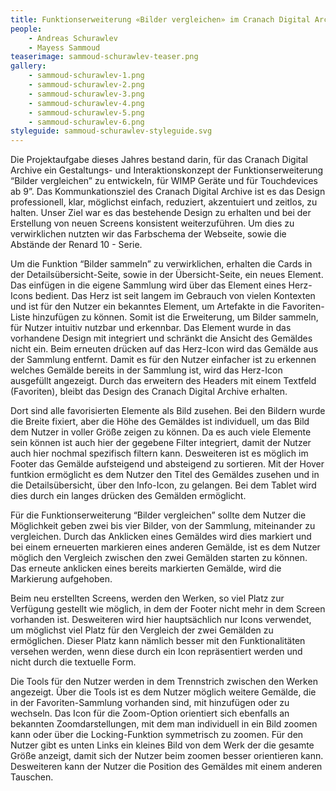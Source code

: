 ```yaml
---
title: Funktionserweiterung «Bilder vergleichen» im Cranach Digital Archive
people:
    - Andreas Schurawlev
    - Mayess Sammoud
teaserimage: sammoud-schurawlev-teaser.png
gallery:
    - sammoud-schurawlev-1.png
    - sammoud-schurawlev-2.png
    - sammoud-schurawlev-3.png
    - sammoud-schurawlev-4.png
    - sammoud-schurawlev-5.png
    - sammoud-schurawlev-6.png
styleguide: sammoud-schurawlev-styleguide.svg
---
```


Die Projektaufgabe dieses Jahres bestand darin, für das Cranach Digital Archive ein Gestaltungs- und Interaktionskonzept der Funktionserweiterung “Bilder vergleichen” zu entwickeln, für WIMP Geräte und für Touchdevices ab 9”. Das Kommunkationsziel des Cranach Digital Archive ist es das Design professionell, klar, möglichst einfach, reduziert, akzentuiert und zeitlos, zu halten. Unser Ziel war es das bestehende Design zu erhalten und bei der Erstellung von neuen Screens konsistent weiterzuführen. Um dies zu verwirklichen nutzten wir das Farbschema der Webseite, sowie die Abstände der Renard 10 - Serie.

Um die Funktion “Bilder sammeln” zu verwirklichen, erhalten die Cards in der Detailsübersicht-Seite, sowie in der Übersicht-Seite, ein neues Element. Das einfügen in die eigene Sammlung wird über das Element eines Herz-Icons bedient. Das Herz ist seit langem im Gebrauch von vielen Kontexten und ist für den Nutzer ein bekanntes Element, um Artefakte in die Favoriten-Liste hinzufügen zu können. Somit ist die Erweiterung, um Bilder sammeln, für Nutzer intuitiv nutzbar und erkennbar. Das Element wurde in das vorhandene Design mit integriert und schränkt die Ansicht des Gemäldes nicht ein. Beim erneuten drücken auf das Herz-Icon wird das Gemälde aus der Sammlung entfernt. Damit es für den Nutzer einfacher ist zu erkennen welches Gemälde bereits in der Sammlung ist, wird das Herz-Icon ausgefüllt angezeigt. Durch das erweitern des Headers mit einem Textfeld (Favoriten), bleibt das Design des Cranach Digital Archive erhalten.

Dort sind alle favorisierten Elemente als Bild zusehen. Bei den Bildern wurde die Breite fixiert, aber die Höhe des Gemäldes ist individuell, um das Bild dem Nutzer in voller Größe zeigen zu können. Da es auch viele Elemente sein können ist auch hier der gegebene Filter integriert, damit der Nutzer auch hier nochmal spezifisch filtern kann. Desweiteren ist es möglich im Footer das Gemälde aufsteigend und absteigend zu sortieren. Mit der Hover funtkion ermöglicht es dem Nutzer den Titel des Gemäldes zusehen und in die Detailsübersicht, über den Info-Icon, zu gelangen. Bei dem Tablet wird dies durch ein langes drücken des Gemälden ermöglicht.

Für die Funktionserweiterung “Bilder vergleichen” sollte dem Nutzer die Möglichkeit geben zwei bis vier Bilder, von der Sammlung, miteinander zu vergleichen.
Durch das Anklicken eines Gemäldes wird dies markiert und bei einem erneuerten markieren eines anderen Gemälde, ist es dem Nutzer möglich den Vergleich zwischen den zwei Gemälden starten zu können. Das erneute anklicken eines bereits markierten Gemälde, wird die Markierung aufgehoben.

Beim neu erstellten Screens, werden den Werken, so viel Platz zur Verfügung gestellt wie möglich, in dem der Footer nicht mehr in dem Screen vorhanden ist. Desweiteren wird hier hauptsächlich nur Icons verwendet, um möglichst viel Platz für den Vergleich der zwei Gemälden zu ermöglichen. Dieser Platz kann nämlich besser mit den Funktionalitäten versehen werden, wenn diese durch ein Icon repräsentiert werden und nicht durch die textuelle Form.

Die Tools für den Nutzer werden in dem Trennstrich zwischen den Werken angezeigt. Über die Tools ist es dem Nutzer möglich weitere Gemälde, die in der Favoriten-Sammlung vorhanden sind, mit hinzufügen oder zu wechseln. Das Icon für die Zoom-Option orientiert sich ebenfalls an bekannten Zoomdarstellungen, mit dem man individuell in ein Bild zoomen kann oder über die Locking-Funktion symmetrisch zu zoomen. Für den Nutzer gibt es unten Links ein kleines Bild von dem Werk der die gesamte Größe anzeigt, damit sich der Nutzer beim zoomen besser orientieren kann. Desweiteren kann der Nutzer die Position des Gemäldes mit einem anderen Tauschen.
